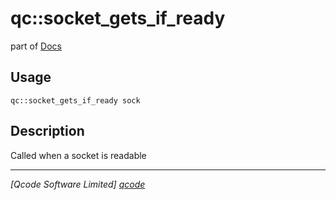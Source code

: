qc::socket_gets_if_ready
========================

part of [Docs](.)

Usage
-----
`qc::socket_gets_if_ready sock`

Description
-----------
Called when a socket is readable

----------------------------------
*[Qcode Software Limited] [qcode]*

[qcode]: www.qcode.co.uk "Qcode Software"